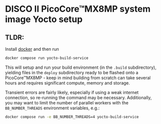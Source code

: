 # DISCO II PicoCore™MX8MP system image Yocto setup

## TLDR:
Install [docker](https://www.docker.com/) and then run
```bash
docker compose run yocto-build-service
```
This will setup and run your build environment (in the `.build` subdirectory), yielding files in the `deploy` subdirectory ready to be flashed onto a PicoCore™MX8MP - keep in mind building from scratch can take several hours and requires significant compute, memory and storage.

Transient errors are fairly likely, especially if using a weak internet connection, so re-running the command may be necessary. Additionally, you may want to limit the number of parallel workers with the `BB_NUMBER_THREADS` environment variables, e.g.:

```bash
docker compose run -e BB_NUMBER_THREADS=4 yocto-build-service
```
